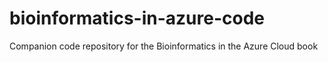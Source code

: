 # bioinformatics-in-azure-code
Companion code repository for the Bioinformatics in the Azure Cloud book
